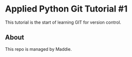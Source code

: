 # Applied Python Git Tutorial #1

This tutorial is the start of learning GIT for version control.

## About

This repo is managed by Maddie.